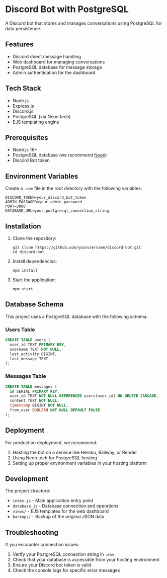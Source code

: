# Discord Bot with PostgreSQL

A Discord bot that stores and manages conversations using PostgreSQL for data persistence.

## Features

- Discord direct message handling
- Web dashboard for managing conversations
- PostgreSQL database for message storage
- Admin authentication for the dashboard

## Tech Stack

- Node.js
- Express.js
- Discord.js
- PostgreSQL (via Neon.tech)
- EJS templating engine

## Prerequisites

- Node.js 16+
- PostgreSQL database (we recommend [Neon](https://neon.tech/))
- Discord Bot token

## Environment Variables

Create a `.env` file in the root directory with the following variables:

```
DISCORD_TOKEN=your_discord_bot_token
ADMIN_PASSWORD=your_admin_password
PORT=3000
DATABASE_URL=your_postgresql_connection_string
```

## Installation

1. Clone the repository:
   ```
   git clone https://github.com/yourusername/discord-bot.git
   cd discord-bot
   ```

2. Install dependencies:
   ```
   npm install
   ```

3. Start the application:
   ```
   npm start
   ```

## Database Schema

This project uses a PostgreSQL database with the following schema:

### Users Table

```sql
CREATE TABLE users (
  user_id TEXT PRIMARY KEY,
  username TEXT NOT NULL,
  last_activity BIGINT,
  last_message TEXT
);
```

### Messages Table

```sql
CREATE TABLE messages (
  id SERIAL PRIMARY KEY,
  user_id TEXT NOT NULL REFERENCES users(user_id) ON DELETE CASCADE,
  content TEXT NOT NULL,
  timestamp BIGINT NOT NULL,
  from_user BOOLEAN NOT NULL DEFAULT FALSE
);
```

## Deployment

For production deployment, we recommend:

1. Hosting the bot on a service like Heroku, Railway, or Render
2. Using Neon.tech for PostgreSQL hosting
3. Setting up proper environment variables in your hosting platform

## Development

The project structure:

- `index.js` - Main application entry point
- `database.js` - Database connection and operations
- `views/` - EJS templates for the web dashboard
- `backups/` - Backup of the original JSON data

## Troubleshooting

If you encounter connection issues:

1. Verify your PostgreSQL connection string in `.env`
2. Check that your database is accessible from your hosting environment
3. Ensure your Discord bot token is valid
4. Check the console logs for specific error messages 